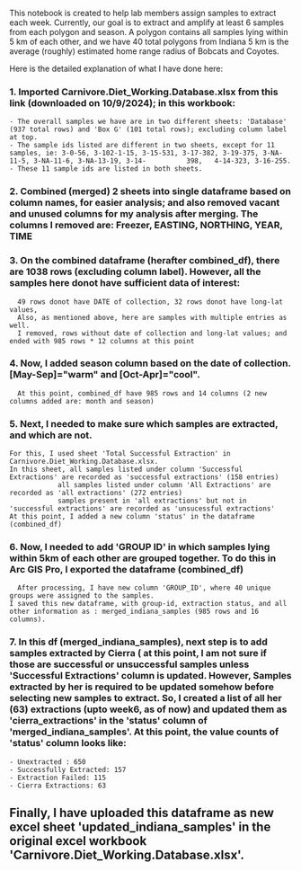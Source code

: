 This notebook is created to help lab members assign samples to extract each week.
Currently, our goal is to extract and amplify at least 6 samples from each polygon and season.
A polygon contains all samples lying within 5 km of each other, and we have 40 total polygons from Indiana
5 km is the average (roughly) estimated home range radius of Bobcats and Coyotes.



Here is the detailed explanation of what I have done here:

### 1. Imported Carnivore.Diet_Working.Database.xlsx from this link (downloaded on 10/9/2024); in this workbook:
	- The overall samples we have are in two different sheets: 'Database' (937 total rows) and 'Box G' (101 total rows); excluding column label at top.
	- The sample ids listed are different in two sheets, except for 11 samples, ie: 3-0-56, 3-102-1-15, 3-15-531, 3-17-382, 3-19-375, 3-NA-11-5, 3-NA-11-6, 3-NA-13-19, 3-14-          398,   4-14-323, 3-16-255.
	- These 11 sample ids are listed in both sheets.
### 2. Combined (merged) 2 sheets into single dataframe based on column names, for easier analysis; and also removed vacant and unused columns for my analysis after merging.     The columns I removed are: Freezer, EASTING, NORTHING, YEAR, TIME
### 3. On the combined dataframe (herafter combined_df), there are 1038 rows (excluding column label). However, all the samples here donot have sufficient data of interest:
	  49 rows donot have DATE of collection, 32 rows donot have long-lat values, 
	  Also, as mentioned above, here are samples with multiple entries as well.
	  I removed, rows without date of collection and long-lat values; and ended with 985 rows * 12 columns at this point
### 4. Now, I added season column based on the date of collection. [May-Sep]="warm" and [Oct-Apr]="cool".
	  At this point, combined_df have 985 rows and 14 columns (2 new columns added are: month and season)
### 5. Next, I needed to make sure which samples are extracted, and which are not.
	For this, I used sheet 'Total Successful Extraction' in Carnivore.Diet_Working.Database.xlsx.
	In this sheet, all samples listed under column 'Successful Extractions' are recorded as 'successful extractions' (158 entries)
				all samples listed under column 'All Extractions' are recorded as 'all extractions' (272 entries)
				samples present in 'all extractions' but not in 'successful extractions' are recorded as 'unsucessful extractions'
	At this point, I added a new column 'status' in the dataframe (combined_df)
### 6. Now, I needed to add 'GROUP ID' in which samples lying within 5km of each other are grouped together. To do this in Arc GIS Pro, I exported the dataframe (combined_df)
	  After processing, I have new column 'GROUP_ID', where 40 unique groups were assigned to the samples.
	I saved this new dataframe, with group-id, extraction status, and all other information as : merged_indiana_samples (985 rows and 16 columns).
### 7. In this df (merged_indiana_samples), next step is to add samples extracted by Cierra ( at this point, I am not sure if those are successful or unsuccessful samples unless 'Successful Extractions' column is updated. However, Samples extracted by her is required to be updated somehow before selecting new samples to extract. So, I created a list of all her (63) extractions (upto week6, as of now) and updated them as 'cierra_extractions'  in the 'status' column of 'merged_indiana_samples'.  At this point, the value counts of 'status' column looks like:
  	- Unextracted : 650
  	- Successfully Extracted: 157
  	- Extraction Failed: 115
  	- Cierra Extractions: 63
## Finally, I have uploaded this dataframe as new excel sheet 'updated_indiana_samples' in the original excel workbook  'Carnivore.Diet_Working.Database.xlsx'. 

	
	






